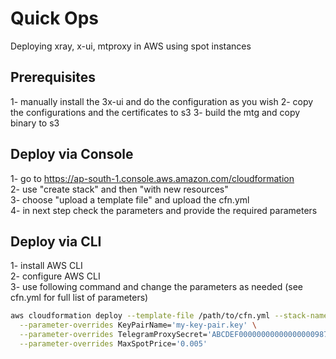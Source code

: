 # Quick Ops
Deploying xray, x-ui, mtproxy in AWS using spot instances

## Prerequisites
1- manually install the 3x-ui and do the configuration as you wish
2- copy the configurations and the certificates to s3
3- build the mtg and copy binary to s3

## Deploy via Console
1- go to https://ap-south-1.console.aws.amazon.com/cloudformation  
2- use "create stack" and then "with new resources"  
3- choose "upload a template file" and upload the cfn.yml  
4- in next step check the parameters and provide the required parameters  

## Deploy via CLI
1- install AWS CLI  
2- configure AWS CLI  
3- use following command and change the parameters as needed (see cfn.yml for full list of parameters)

``` bash  
aws cloudformation deploy --template-file /path/to/cfn.yml --stack-name name-of-stack \
  --parameter-overrides KeyPairName='my-key-pair.key' \
  --parameter-overrides TelegramProxySecret='ABCDEF00000000000000000987654321' \
  --parameter-overrides MaxSpotPrice='0.005'
```